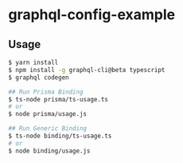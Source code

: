 # graphql-config-example

## Usage
```bash
$ yarn install
$ npm install -g graphql-cli@beta typescript
$ graphql codegen

## Run Prisma Binding
$ ts-node prisma/ts-usage.ts
# or
$ node prisma/usage.js

## Run Generic Binding
$ ts-node binding/ts-usage.ts
# or
$ node binding/usage.js
```
